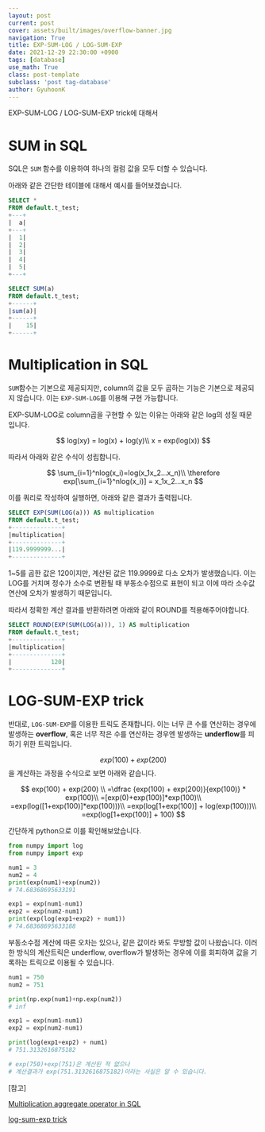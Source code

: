 ```yaml
---
layout: post
current: post
cover: assets/built/images/overflow-banner.jpg
navigation: True
title: EXP-SUM-LOG / LOG-SUM-EXP
date: 2021-12-29 22:30:00 +0900
tags: [database]
use_math: True
class: post-template
subclass: 'post tag-database'
author: GyuhoonK
---
```


 EXP-SUM-LOG / LOG-SUM-EXP trick에 대해서

# SUM in SQL

SQL은 `SUM` 함수를 이용하여 하나의 컬럼 값을 모두 더할 수 있습니다.

아래와 같은 간단한 테이블에 대해서 예시를 들어보겠습니다.

```sql
SELECT * 
FROM default.t_test;
+---+
|  a|
+---+
|  1|
|  2|
|  3|
|  4|
|  5|
+---+

SELECT SUM(a) 
FROM default.t_test;
+------+
|sum(a)|
+------+
|    15|
+------+
```



# Multiplication in SQL

`SUM`함수는 기본으로 제공되지만, column의 값을 모두 곱하는 기능은 기본으로 제공되지 않습니다. 이는 `EXP-SUM-LOG`를 이용해 구현 가능합니다.

EXP-SUM-LOG로 column곱을 구현할 수 있는 이유는 아래와 같은 log의 성질 때문입니다.


$$
log(xy) = log(x) + log(y)\\
x = exp(log(x))
$$


따라서 아래와 같은 수식이 성립합니다.


$$
\sum_{i=1}^nlog(x_i)=log(x_1x_2...x_n)\\
\therefore exp[\sum_{i=1}^nlog(x_i)] = x_1x_2...x_n
$$


 이를 쿼리로 작성하여 실행하면, 아래와 같은 결과가 출력됩니다.

```sql
SELECT EXP(SUM(LOG(a))) AS multiplication
FROM default.t_test;
+--------------+
|multiplication|
+--------------+
|119.9999999...|
+--------------+
```

1~5를 곱한 값은 120이지만, 계산된 값은 119.9999로 다소 오차가 발생했습니다. 이는 LOG를 거치며 정수가 소수로 변환될 때 부동소수점으로 표현이 되고 이에 따라 소수값 연산에 오차가 발생하기 때문입니다.

따라서 정확한 계산 결과를 반환하려면 아래와 같이 ROUND를 적용해주어야합니다.

```SQL
SELECT ROUND(EXP(SUM(LOG(a))), 1) AS multiplication
FROM default.t_test;
+--------------+
|multiplication|
+--------------+
|           120|
+--------------+
```

# LOG-SUM-EXP trick

반대로, `LOG-SUM-EXP`를 이용한 트릭도 존재합니다. 이는 너무 큰 수를 연산하는 경우에 발생하는 **overflow**, 혹은 너무 작은 수를 연산하는 경우엔 발생하는 **underflow**를 피하기 위한 트릭입니다.

$$exp(100) + exp(200)$$을 계산하는 과정을 수식으로 보면 아래와 같습니다.


$$
exp(100) + exp(200) \\
=\dfrac {exp(100) + exp(200)}{exp(100)} * exp(100)\\
=[exp(0)+exp(100)]*exp(100)\\
=exp(log([1+exp(100)]*exp(100)))\\
=exp(log[1+exp(100)] + log(exp(100)))\\
=exp(log[1+exp(100)] + 100)
$$


간단하게 python으로 이를 확인해보았습니다.

```python
from numpy import log 
from numpy import exp

num1 = 3
num2 = 4
print(exp(num1)+exp(num2))
# 74.68368695633191

exp1 = exp(num1-num1)
exp2 = exp(num2-num1)
print(exp(log(exp1+exp2) + num1))
# 74.68368695633188
```

부동소수점 계산에 따른 오차는 있으나, 같은 값이라 봐도 무방할 값이 나왔습니다. 이러한 방식의 계산트릭은 underflow, overflow가 발생하는 경우에 이를 회피하여 값을 기록하는 트릭으로 이용될 수 있습니다.

```python
num1 = 750
num2 = 751

print(np.exp(num1)+np.exp(num2))
# inf

exp1 = exp(num1-num1)
exp2 = exp(num2-num1)

print(log(exp1+exp2) + num1)
# 751.3132616875182

# exp(750)+exp(751)은 계산된 적 없으나 
# 계산결과가 exp(751.3132616875182)이라는 사실은 알 수 있습니다.
```



[참고]

[Multiplication aggregate operator in SQL](https://www.py4u.net/discuss/823103)

[log-sum-exp trick](https://basicstatistics.tistory.com/entry/logsumexp-trick)

